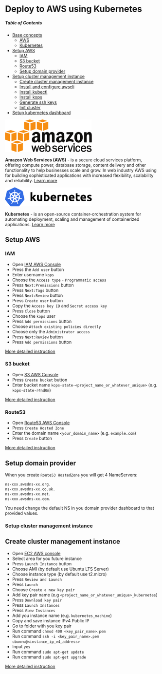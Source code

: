 # Deploy to AWS using Kubernetes
##### Table of Contents

- [Base concepts](#)
  - [AWS](#)
  - [Kubernetes](#)
- [Setup AWS](#)
  - [IAM](#)
  - [S3 bucket](#)
  - [Route53](#)
  - [Setup domain provider](#)
- [Setup cluster management instance](#)
  - [Create cluster management instance](#)
  - [Install and configure awscli](#)
  - [Install kubectl](#)
  - [Install kops](#)
  - [Generate ssh keys](#)
  - [Init cluster](#)
- [Setup kubernetes dashboard](#)
  
<p align="left">
  <img src="./assets/aws/aws_logo.png" width=285>
</p>

**Amazon Web Services (AWS)** -  is a secure cloud services platform, offering compute power, database storage, content delivery and other functionality to help businesses scale and grow. In web industry AWS using for building sophisticated applications with increased flexibility, scalability and reliability.
[Learn more](https://docs.aws.amazon.com/index.html)

<p align="left">
  <img src="./assets/kubernetes/kubernetes_logo.png" width=285>
</p>

**Kubernetes** - is an open-source container-orchestration system for automating deployment, scaling and management of containerized applications.
[Learn more](https://kubernetes.io/docs/home/)

## Setup AWS
### IAM
- Open [IAM AWS Console](https://console.aws.amazon.com/iam/home?region=eu-central-1#/users)
- Press the `Add user` button
- Enter username `kops`
- Choose the `Access type` - `Programmatic access`
- Press `Next:Premissions` button
- Press `Next:Tags` button
- Press `Next:Review` button
- Press `Create user` button
- Copy the `Access key ID` and `Secret access key`
- Press `Close` button
- Choose the `kops` user
- Press `Add permissions` button
- Choose `Attach existing policies directly`
- Choose only the `Administrator access`
- Press `Next:Review` button
- Press `Add permissions` button

[More detailed instruction](./detailed_instructions/aws_iam.md) 
    
### S3 bucket
- Open [S3 AWS Console](https://s3.console.aws.amazon.com/s3/home?region=eu-central-1)
- Press `Create bucket` button
- Enter bucket name `kops-state-<project_name_or_whatever_unique>` (e.g. `kops-state-r4nd0m`)

[More detailed instruction](./detailed_instructions/aws_s3_bucket.md)

### Route53
- Open [Route53 AWS Console](https://console.aws.amazon.com/route53/home?region=eu-central-1#hosted-zones)
- Press `Create Hosted Zone`
- Enter the domain name `<your_domain_name>` (e.g. `example.com`)
- Press `Create` button

[More detailed instruction](./detailed_instructions/aws_route53.md)

## Setup domain provider
When you create `Route53 HostedZone` you will get 4 NameServers:
```
ns-xxx.awsdns-xx.org.
ns-xxx.awsdns-xx.co.uk.
ns-xxx.awsdns-xx.net.
ns-xxx.awsdns-xx.com.
```
You need change the default NS in you domain provider dashboard to that provided values.

### Setup cluster management instance
## Create cluster management instance
- Open [EC2 AWS console](https://eu-central-1.console.aws.amazon.com/ec2/v2/home?region=eu-central-1#Home:)
- Select area for you future instance
- Press `Launch Instance` button
- Choose AMI (by default use Ubuntu LTS Server)
- Choose instance type (by default use t2.micro)
- Press `Review and Launch`
- Press `Launch`
- Choose `Create a new key pair`
- Add key pair name (e.g `<project_name_or_whatever_unique>_kubernetes`)
- Press `Download key pair`
- Press `Launch Instances`
- Press `View Instances`
- Add you instance name (e.g. `kubernetes_machine`)
- Copy and save instance IPv4 Public IP
- Go to folder with you key pair
- Run command `chmod 400 <key_pair_name>.pem`
- Run command `ssh -i <key_pair_name>.pem ubunru@<instance_ip_v4_address>`
- Input `yes`
- Run command `sudo apt-get update`
- Run command `sudo apt-get upgrade`

[More detailed instruction](./detailed_instructions/aws_ec2.md)
